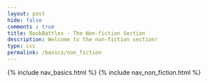 ```yaml
---
layout: post
hide: false
comments : true
title: BookBattles - The Non-fiction Section
description: Welcome to the non-fiction section!
type: ccc
permalink: /basics/non_fiction
---
```


{% include nav_basics.html %}
{% include nav_non_fiction.html %}

<html>
<body>



<p id="demo"></p>

<script>
document.getElementById("demo").innerHTML = "Description for Non-Fiction";
</script>

</body>
</html>